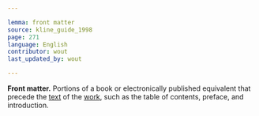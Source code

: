 ```yaml
---

lemma: front matter
source: kline_guide_1998
page: 271
language: English
contributor: wout
last_updated_by: wout

---
```


**Front matter.** Portions of a book or electronically published equivalent that precede the [text](text.html) of the [work](work.html), such as the table of contents, preface, and introduction.
